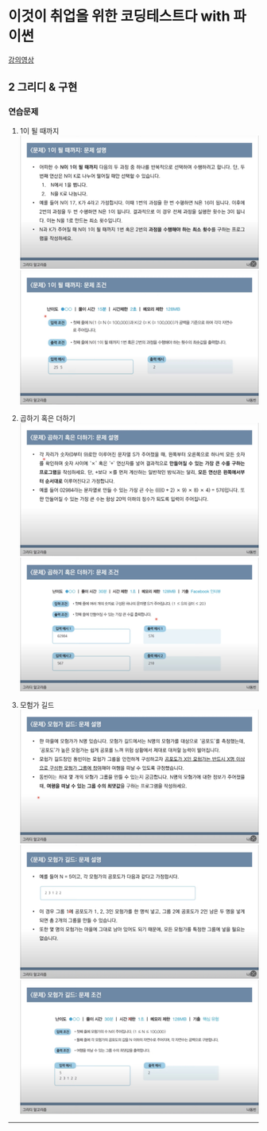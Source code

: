 # 이것이 취업을 위한 코딩테스트다 with 파이썬

[강의영상](https://www.youtube.com/playlist?list=PLRx0vPvlEmdAghTr5mXQxGpHjWqSz0dgC)

## 2 그리디 & 구현

### 연습문제

1. 1이 될 때까지
![1이 될 때까지 (1)](./problems_img/1이%20될%20때까지%20(1).jpg)\
![1이 될 때까지 (2)](./problems_img/1이%20될%20때까지%20(2).jpg)

2. 곱하기 혹은 더하기
![곱하기 혹은 더하기 (1)](./problems_img/곱하기%20혹은%20더하기%20(1).jpg)\
![곱하기 혹은 더하기 (2)](./problems_img/곱하기%20혹은%20더하기%20(2).jpg)

3. 모험가 길드
![모험가 길드 (1)](./problems_img/모험가%20길드%20(1).jpg)\
![모험가 길드 (2)](./problems_img/모험가%20길드%20(2).jpg)\
![모험가 길드 (3)](./problems_img/모험가%20길드%20(3).jpg)

-----------------------------------------
